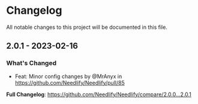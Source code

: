# Changelog

All notable changes to this project will be documented in this file.

## 2.0.1 - 2023-02-16

### What's Changed

- Feat: Minor config changes by @MrAnyx in https://github.com/Needlify/Needlify/pull/85

**Full Changelog**: https://github.com/Needlify/Needlify/compare/2.0.0...2.0.1

